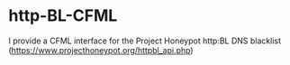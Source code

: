 # http-BL-CFML
I provide a CFML interface for the Project Honeypot http:BL DNS blacklist (https://www.projecthoneypot.org/httpbl_api.php)

